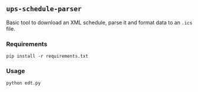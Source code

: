 ## `ups-schedule-parser`

Basic tool to download an XML schedule, parse it and format data to an `.ics` file.

### Requirements

```
pip install -r requirements.txt
```

### Usage

```
python edt.py
```